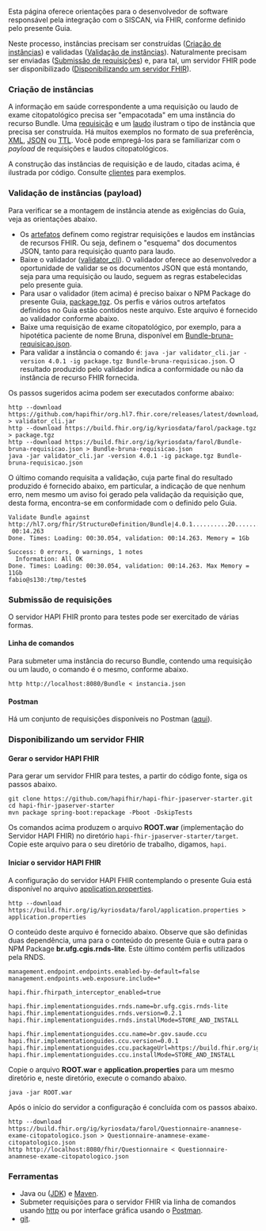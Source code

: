 Esta página oferece orientações para o desenvolvedor
de software responsável pela integração com o SISCAN, via FHIR, conforme
definido pelo presente Guia. 

Neste processo, instâncias precisam ser construídas ([Criação de instâncias](#criação-de-instâncias)) e validadas ([Validação de instâncias](#validação-de-instâncias-payload)). Naturalmente precisam ser enviadas ([Submissão de requisições](#submissão-de-requisições)) e, para tal, um servidor FHIR pode ser disponibilizado ([Disponibilizando um servidor FHIR](#disponibilizando-um-servidor-fhir)).

### Criação de instâncias
A informação em saúde correspondente a uma requisição ou laudo de exame citopatológico precisa ser "empacotada" em uma instância do recurso Bundle. Uma [requisição](Bundle-bruna-requisicao.json) e um [laudo](Bundle-bruna-laudo.json) ilustram o tipo de instância que precisa ser construída. Há muitos exemplos no formato de sua preferência, [XML](examples.xml.zip), [JSON](examples.json.zip) ou [TTL](examples.ttl.zip). Você pode empregá-los para se familiarizar com o _payload_ de requisições e laudos citopatológicos. 

A construção das instâncias de requisição e de laudo, citadas acima, é ilustrada por código. Consulte [clientes](https://github.com/kyriosdata/farol/tree/main/clientes) para exemplos.

### Validação de instâncias (payload)
Para verificar se a montagem de instância atende as exigências do Guia, veja as orientações abaixo.

- Os [artefatos](artifacts.html) definem como registrar requisições e laudos em instâncias de recursos FHIR. Ou seja, definem o "esquema" dos documentos JSON, tanto para requisição quanto para laudo. 
- Baixe o validador ([validator_cli](https://github.com/hapifhir/org.hl7.fhir.core/releases/latest/download/validator_cli.jar)). O validador oferece ao desenvolvedor a oportunidade de validar se os documentos JSON que está montando, seja para uma requisição ou laudo, seguem as regras estabelecidas pelo presente guia. 
- Para usar o validador (item acima) é preciso baixar o NPM Package do presente Guia, [package.tgz](package.tgz). Os perfis e vários outros artefatos definidos no Guia estão contidos neste arquivo. Este arquivo é fornecido ao validador conforme abaixo.
- Baixe uma requisição de exame citopatológico, por exemplo, para a hipotética paciente de nome Bruna, disponível em [Bundle-bruna-requisicao.json](https://build.fhir.org/ig/kyriosdata/farol/Bundle-bruna-requisicao.json).
- Para validar a instância o comando é: `java -jar validator_cli.jar -version 4.0.1 -ig package.tgz Bundle-bruna-requisicao.json`. O resultado produzido pelo validador indica a conformidade ou não da instância de recurso FHIR fornecida. 

Os passos sugeridos acima podem ser executados conforme abaixo:
```
http --download https://github.com/hapifhir/org.hl7.fhir.core/releases/latest/download/validator_cli.jar > validator_cli.jar
http --download https://build.fhir.org/ig/kyriosdata/farol/package.tgz > package.tgz
http --download https://build.fhir.org/ig/kyriosdata/farol/Bundle-bruna-requisicao.json > Bundle-bruna-requisicao.json
java -jar validator_cli.jar -version 4.0.1 -ig package.tgz Bundle-bruna-requisicao.json
```

O último comando requisita a validação, cuja parte final do resultado produzido é fornecido abaixo, em particular, a indicação de que nenhum erro, nem mesmo um aviso foi gerado pela validação da requisição que, desta forma, 
encontra-se em conformidade com o definido pelo Guia.

```
Validate Bundle against http://hl7.org/fhir/StructureDefinition/Bundle|4.0.1..........20..........40..........60..........80.........|
 00:14.263
Done. Times: Loading: 00:30.054, validation: 00:14.263. Memory = 1Gb

Success: 0 errors, 0 warnings, 1 notes
  Information: All OK
Done. Times: Loading: 00:30.054, validation: 00:14.263. Max Memory = 11Gb
fabio@s130:/tmp/teste$ 
```

### Submissão de requisições
O servidor HAPI FHIR pronto para testes pode ser exercitado de várias formas. 

#### Linha de comandos
Para submeter uma instância do recurso Bundle, contendo uma requisição ou um laudo, o comando é o mesmo, conforme abaixo.

```
http http://localhost:8080/Bundle < instancia.json
```

#### Postman
Há um conjunto de requisições disponíveis no Postman ([aqui](https://documenter.getpostman.com/view/36481009/2sA3e5f8uc)).


### Disponibilizando um servidor FHIR

#### Gerar o servidor HAPI FHIR
Para gerar um servidor FHIR para testes, a partir do código fonte, siga os passos abaixo. 

```
git clone https://github.com/hapifhir/hapi-fhir-jpaserver-starter.git
cd hapi-fhir-jpaserver-starter
mvn package spring-boot:repackage -Pboot -DskipTests
```

Os comandos acima produzem o arquivo **ROOT.war** (implementação do Servidor HAPI FHIR) no diretório `hapi-fhir-jpaserver-starter/target`. Copie este arquivo para o seu diretório de trabalho, digamos, `hapi`. 

#### Iniciar o servidor HAPI FHIR

A configuração do servidor HAPI FHIR contemplando o presente Guia está disponível no arquivo [application.properties](application.properties).

```
http --download https://build.fhir.org/ig/kyriosdata/farol/application.properties > application.properties
```

O conteúdo deste arquivo é fornecido abaixo. Observe que são definidas duas dependência, uma para o conteúdo do presente Guia e outra para o NPM Package **br.ufg.cgis.rnds-lite**. Este último contém perfis utilizados pela RNDS.

```
management.endpoint.endpoints.enabled-by-default=false
management.endpoints.web.exposure.include=*

hapi.fhir.fhirpath_interceptor_enabled=true

hapi.fhir.implementationguides.rnds.name=br.ufg.cgis.rnds-lite
hapi.fhir.implementationguides.rnds.version=0.2.1
hapi.fhir.implementationguides.rnds.installMode=STORE_AND_INSTALL

hapi.fhir.implementationguides.ccu.name=br.gov.saude.ccu
hapi.fhir.implementationguides.ccu.version=0.0.1
hapi.fhir.implementationguides.ccu.packageUrl=https://build.fhir.org/ig/kyriosdata/farol/package.tgz
hapi.fhir.implementationguides.ccu.installMode=STORE_AND_INSTALL
```

Copie o arquivo **ROOT.war** e **application.properties** para 
um mesmo diretório e, neste diretório, execute o comando abaixo.

```
java -jar ROOT.war
```

Após o início do servidor a configuração é concluída com os passos abaixo. 

```
http --download https://build.fhir.org/ig/kyriosdata/farol/Questionnaire-anamnese-exame-citopatologico.json > Questionnaire-anamnese-exame-citopatologico.json
http http://localhost:8080/fhir/Questionnaire < Questionnaire-anamnese-exame-citopatologico.json
```

### Ferramentas
- Java ou ([JDK](https://openjdk.org/)) e [Maven](https://maven.apache.org/).
- Submeter requisições para o servidor FHIR via linha de comandos usando [http](https://httpie.io/) ou por interface gráfica usando o [Postman](https://www.postman.com/).
- [git](https://git-scm.com/).
